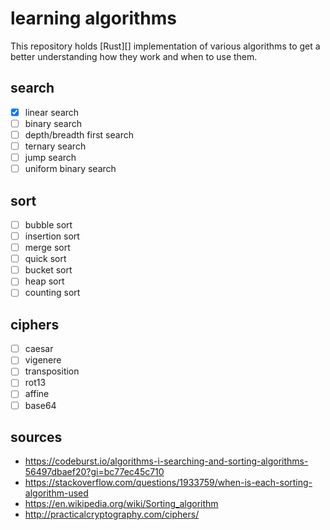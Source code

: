 # learning algorithms

This repository holds [Rust][] implementation of various algorithms to get a
better understanding how they work and when to use them.

## search

- [x] linear search
- [ ] binary search
- [ ] depth/breadth first search
- [ ] ternary search
- [ ] jump search
- [ ] uniform binary search

## sort

- [ ] bubble sort
- [ ] insertion sort
- [ ] merge sort
- [ ] quick sort
- [ ] bucket sort
- [ ] heap sort
- [ ] counting sort

## ciphers

- [ ] caesar
- [ ] vigenere
- [ ] transposition
- [ ] rot13
- [ ] affine
- [ ] base64

## sources

- https://codeburst.io/algorithms-i-searching-and-sorting-algorithms-56497dbaef20?gi=bc77ec45c710
- https://stackoverflow.com/questions/1933759/when-is-each-sorting-algorithm-used
- https://en.wikipedia.org/wiki/Sorting_algorithm
- http://practicalcryptography.com/ciphers/
